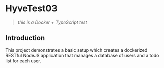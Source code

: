 # HyveTest03
> *this is a Docker + TypeScript test*


## Introduction
This project demonstrates a basic setup which creates a dockerized RESTful NodeJS application that manages a database of users and a todo list for each user.
